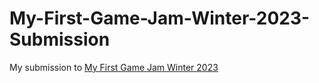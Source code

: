 # My-First-Game-Jam-Winter-2023-Submission
My submission to [My First Game Jam Winter 2023](https://itch.io/jam/my-first-game-jam-winter-2023)
